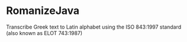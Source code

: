 RomanizeJava
============

Transcribe Greek text to Latin alphabet using the ISO 843:1997 standard (also known as ELOT 743:1987)
